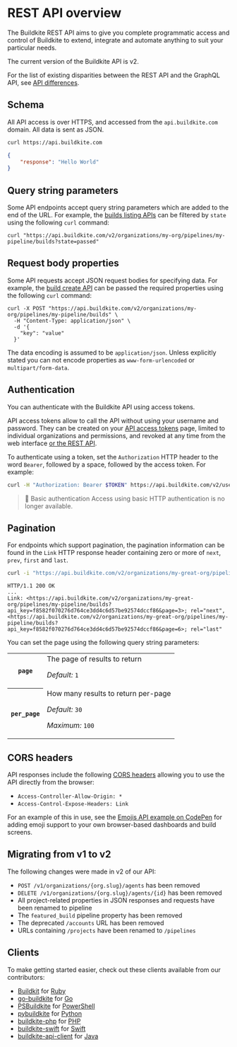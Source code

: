 # REST API overview

The Buildkite REST API aims to give you complete programmatic access and control of Buildkite to extend, integrate and automate anything to suit your particular needs.

The current version of the Buildkite API is v2.

For the list of existing disparities between the REST API and the GraphQL API, see [API differences](/docs/apis/api-differences).

## Schema

All API access is over HTTPS, and accessed from the `api.buildkite.com` domain. All data is sent as JSON.

```bash
curl https://api.buildkite.com
```

```json
{
    "response": "Hello World"
}
```

## Query string parameters

Some API endpoints accept query string parameters which are added to the end of the URL. For example, the [builds listing APIs](/docs/api/builds#list-all-builds) can be filtered by `state` using the following `curl` command:

```
curl "https://api.buildkite.com/v2/organizations/my-org/pipelines/my-pipeline/builds?state=passed"
```

## Request body properties

Some API requests accept JSON request bodies for specifying data. For example, the [build create API](/docs/api/builds#create-a-build) can be passed the required properties using the following `curl` command:

```
curl -X POST "https://api.buildkite.com/v2/organizations/my-org/pipelines/my-pipeline/builds" \
  -H "Content-Type: application/json" \
  -d '{
    "key": "value"
  }'
```

The data encoding is assumed to be `application/json`. Unless explicitly stated you can not encode properties as `www-form-urlencoded` or `multipart/form-data`.

## Authentication

You can authenticate with the Buildkite API using access tokens.

API access tokens allow to call the API without using your username and password. They can be created on your <a href="<%= url_helpers.user_access_tokens_url %>" rel="nofollow">API access tokens</a> page, limited to individual organizations and permissions, and revoked at any time from the web interface [or the REST API](/docs/apis/rest-api/access-token#revoke-the-current-token).

To authenticate using a token, set the <code>Authorization</code> HTTP header to the word <code>Bearer</code>, followed by a space, followed by the access token. For example:

```bash
curl -H "Authorization: Bearer $TOKEN" https://api.buildkite.com/v2/user
```

> 🚧 Basic authentication
> Access using basic HTTP authentication is no longer available.

## Pagination

For endpoints which support pagination, the pagination information can be found in the `Link` HTTP response header containing zero or more of `next`, `prev`, `first` and `last`.

```bash
curl -i "https://api.buildkite.com/v2/organizations/my-great-org/pipelines/my-pipeline/builds"
```

```
HTTP/1.1 200 OK
...
Link: <https://api.buildkite.com/v2/organizations/my-great-org/pipelines/my-pipeline/builds?api_key=f8582f070276d764ce3dd4c6d57be92574dccf86&page=3>; rel="next", <https://api.buildkite.com/v2/organizations/my-great-org/pipelines/my-pipeline/builds?api_key=f8582f070276d764ce3dd4c6d57be92574dccf86&page=6>; rel="last"
```

You can set the page using the following query string parameters:

<table>
<tbody>
  <tr><th><code>page</code></th><td>The page of results to return<p class="Docs__api-param-eg"><em>Default:</em> <code>1</code></p></td></tr>
  <tr><th><code>per_page</code></th><td>How many results to return per-page<p class="Docs__api-param-eg"><em>Default:</em> <code>30</code></p><p class="Docs__api-param-eg"><em>Maximum:</em> <code>100</code></p></td></tr>
</tbody>
</table>

## CORS headers

API responses include the following [CORS headers](https://developer.mozilla.org/en-US/docs/Web/HTTP/Access_control_CORS) allowing you to use the API directly from the browser:

-   `Access-Controller-Allow-Origin: *`
-   `Access-Control-Expose-Headers: Link`

For an example of this in use, see the [Emojis API example on CodePen](https://codepen.io/dannymidnight/pen/jOpJpmY) for adding emoji support to your own browser-based dashboards and build screens.

## Migrating from v1 to v2

The following changes were made in v2 of our API:

-   <code>POST /v1/organizations/{org.slug}/agents</code> has been removed
-   <code>DELETE /v1/organizations/{org.slug}/agents/{id}</code> has been removed
-   All project-related properties in JSON responses and requests have been renamed to pipeline
-   The <code>featured_build</code> pipeline property has been removed
-   The deprecated <code>/accounts</code> URL has been removed
-   URLs containing <code>/projects</code> have been renamed to <code>/pipelines</code>

## Clients

To make getting started easier, check out these clients available from our contributors:

<!-- vale off -->

-   [Buildkit](https://github.com/Shopify/buildkit) for [Ruby](https://www.ruby-lang.org)
-   [go-buildkite](https://github.com/buildkite/go-buildkite) for [Go](https://golang.org)
-   [PSBuildkite](https://github.com/felixfbecker/PSBuildkite) for [PowerShell](https://microsoft.com/powershell)
-   [pybuildkite](https://github.com/pyasi/pybuildkite) for [Python](https://www.python.org/)
-   [buildkite-php](https://github.com/bbaga/buildkite-php) for [PHP](https://www.php.net/)
-   [buildkite-swift](https://github.com/aaronsky/buildkite-swift) for [Swift](https://swift.org)
-   [buildkite-api-client](https://github.com/SourceLabOrg/Buildkite-Api-Client) for [Java](https://www.java.com/en/)

<!-- vale on -->
